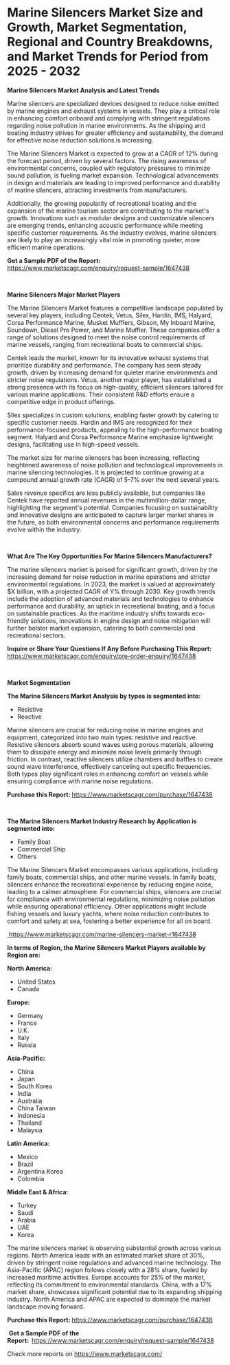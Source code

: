 <p><h1>Marine Silencers Market Size and Growth, Market Segmentation, Regional and Country Breakdowns, and Market Trends for Period from 2025 -  2032</h1></p><p><strong>Marine Silencers Market Analysis and Latest Trends</strong></p>
<p><p>Marine silencers are specialized devices designed to reduce noise emitted by marine engines and exhaust systems in vessels. They play a critical role in enhancing comfort onboard and complying with stringent regulations regarding noise pollution in marine environments. As the shipping and boating industry strives for greater efficiency and sustainability, the demand for effective noise reduction solutions is increasing.</p><p>The Marine Silencers Market is expected to grow at a CAGR of 12% during the forecast period, driven by several factors. The rising awareness of environmental concerns, coupled with regulatory pressures to minimize sound pollution, is fueling market expansion. Technological advancements in design and materials are leading to improved performance and durability of marine silencers, attracting investments from manufacturers.</p><p>Additionally, the growing popularity of recreational boating and the expansion of the marine tourism sector are contributing to the market's growth. Innovations such as modular designs and customizable silencers are emerging trends, enhancing acoustic performance while meeting specific customer requirements. As the industry evolves, marine silencers are likely to play an increasingly vital role in promoting quieter, more efficient marine operations.</p></p>
<p><strong>Get a Sample PDF of the Report:&nbsp;</strong> <a href="https://www.marketscagr.com/enquiry/request-sample/1647438?utm_campaign=2650&utm_medium=2&utm_source=Github&utm_content=ia&utm_term=05042025&utm_id=marine-silencers">https://www.marketscagr.com/enquiry/request-sample/1647438</a></p>
<p>&nbsp;</p>
<p><strong>Marine Silencers Major Market Players</strong></p>
<p><p>The Marine Silencers Market features a competitive landscape populated by several key players, including Centek, Vetus, Silex, Hardin, IMS, Halyard, Corsa Performance Marine, Musket Mufflers, Gibson, My Inboard Marine, Soundown, Diesel Pro Power, and Marine Muffler. These companies offer a range of solutions designed to meet the noise control requirements of marine vessels, ranging from recreational boats to commercial ships.</p><p>Centek leads the market, known for its innovative exhaust systems that prioritize durability and performance. The company has seen steady growth, driven by increasing demand for quieter marine environments and stricter noise regulations. Vetus, another major player, has established a strong presence with its focus on high-quality, efficient silencers tailored for various marine applications. Their consistent R&D efforts ensure a competitive edge in product offerings.</p><p>Silex specializes in custom solutions, enabling faster growth by catering to specific customer needs. Hardin and IMS are recognized for their performance-focused products, appealing to the high-performance boating segment. Halyard and Corsa Performance Marine emphasize lightweight designs, facilitating use in high-speed vessels.</p><p>The market size for marine silencers has been increasing, reflecting heightened awareness of noise pollution and technological improvements in marine silencing technologies. It is projected to continue growing at a compound annual growth rate (CAGR) of 5-7% over the next several years.</p><p>Sales revenue specifics are less publicly available, but companies like Centek have reported annual revenues in the multimillion-dollar range, highlighting the segment's potential. Companies focusing on sustainability and innovative designs are anticipated to capture larger market shares in the future, as both environmental concerns and performance requirements evolve within the industry.</p></p>
<p>&nbsp;</p>
<p><strong>What Are The Key Opportunities For Marine Silencers Manufacturers?</strong></p>
<p><p>The marine silencers market is poised for significant growth, driven by the increasing demand for noise reduction in marine operations and stricter environmental regulations. In 2023, the market is valued at approximately $X billion, with a projected CAGR of Y% through 2030. Key growth trends include the adoption of advanced materials and technologies to enhance performance and durability, an uptick in recreational boating, and a focus on sustainable practices. As the maritime industry shifts towards eco-friendly solutions, innovations in engine design and noise mitigation will further bolster market expansion, catering to both commercial and recreational sectors.</p></p>
<p><strong>Inquire or Share Your Questions If Any Before Purchasing This Report:</strong> <a href="https://www.marketscagr.com/enquiry/pre-order-enquiry/1647438?utm_campaign=2650&utm_medium=2&utm_source=Github&utm_content=ia&utm_term=05042025&utm_id=marine-silencers">https://www.marketscagr.com/enquiry/pre-order-enquiry/1647438</a></p>
<p>&nbsp;</p>
<p><strong>Market Segmentation</strong></p>
<p><strong>The Marine Silencers Market Analysis by types is segmented into:</strong></p>
<p><ul><li>Resistive</li><li>Reactive</li></ul></p>
<p><p>Marine silencers are crucial for reducing noise in marine engines and equipment, categorized into two main types: resistive and reactive. Resistive silencers absorb sound waves using porous materials, allowing them to dissipate energy and minimize noise levels primarily through friction. In contrast, reactive silencers utilize chambers and baffles to create sound wave interference, effectively canceling out specific frequencies. Both types play significant roles in enhancing comfort on vessels while ensuring compliance with marine noise regulations.</p></p>
<p><strong>Purchase this Report:&nbsp;</strong><a href="https://www.marketscagr.com/purchase/1647438?utm_campaign=2650&utm_medium=2&utm_source=Github&utm_content=ia&utm_term=05042025&utm_id=marine-silencers">https://www.marketscagr.com/purchase/1647438</a></p>
<p>&nbsp;</p>
<p><strong>The Marine Silencers Market Industry Research by Application is segmented into:</strong></p>
<p><ul><li>Family Boat</li><li>Commercial Ship</li><li>Others</li></ul></p>
<p><p>The Marine Silencers Market encompasses various applications, including family boats, commercial ships, and other marine vessels. In family boats, silencers enhance the recreational experience by reducing engine noise, leading to a calmer atmosphere. For commercial ships, silencers are crucial for compliance with environmental regulations, minimizing noise pollution while ensuring operational efficiency. Other applications might include fishing vessels and luxury yachts, where noise reduction contributes to comfort and safety at sea, fostering a better experience for all on board.</p></p>
<p><a href="https://www.marketscagr.com/marine-silencers-market-r1647438?utm_campaign=2650&utm_medium=2&utm_source=Github&utm_content=ia&utm_term=05042025&utm_id=marine-silencers">&nbsp;https://www.marketscagr.com/marine-silencers-market-r1647438</a></p>
<p><strong>In terms of Region, the Marine Silencers Market Players available by Region are:</strong></p>
<p>
    <p> <strong> North America: </strong>
        <ul>
            <li>United States</li>
            <li>Canada</li>
        </ul>
        </p> 
    <p> <strong> Europe: </strong>
        <ul>
            <li>Germany</li>
            <li>France</li>
            <li>U.K.</li>
            <li>Italy</li>
            <li>Russia</li>
        </ul>
        </p> 
    <p> <strong> Asia-Pacific: </strong>
        <ul>
            <li>China</li>
            <li>Japan</li>
            <li>South Korea</li>
            <li>India</li>
            <li>Australia</li>
            <li>China Taiwan</li>
            <li>Indonesia</li>
            <li>Thailand</li>
            <li>Malaysia</li>
        </ul>
        </p> 
    <p> <strong> Latin America: </strong>
        <ul>
            <li>Mexico</li>
            <li>Brazil</li>
            <li>Argentina Korea</li>
            <li>Colombia</li>
        </ul>
        </p> 
    <p> <strong> Middle East & Africa: </strong>
        <ul>
            <li>Turkey</li>
            <li>Saudi</li>
            <li>Arabia</li>
            <li>UAE</li>
            <li>Korea</li>
        </ul>
    </p>
    </p>
<p><p>The marine silencers market is observing substantial growth across various regions. North America leads with an estimated market share of 30%, driven by stringent noise regulations and advanced marine technology. The Asia-Pacific (APAC) region follows closely with a 28% share, fueled by increased maritime activities. Europe accounts for 25% of the market, reflecting its commitment to environmental standards. China, with a 17% market share, showcases significant potential due to its expanding shipping industry. North America and APAC are expected to dominate the market landscape moving forward.</p></p>
<p><strong>Purchase this Report: </strong><a href="https://www.marketscagr.com/purchase/1647438?utm_campaign=2650&utm_medium=2&utm_source=Github&utm_content=ia&utm_term=05042025&utm_id=marine-silencers">https://www.marketscagr.com/purchase/1647438</a></p>
<p>&nbsp;<strong>Get a Sample PDF of the Report:&nbsp;&nbsp;</strong><a href="https://www.marketscagr.com/enquiry/request-sample/1647438?utm_campaign=2650&utm_medium=2&utm_source=Github&utm_content=ia&utm_term=05042025&utm_id=marine-silencers">https://www.marketscagr.com/enquiry/request-sample/1647438</a></p>
<p><strong></strong></p>
<p>Check more reports on <a href="https://www.marketscagr.com/?utm_campaign=2650&utm_medium=2&utm_source=Github&utm_content=ia&utm_term=05042025&utm_id=marine-silencers">https://www.marketscagr.com/</a></p>